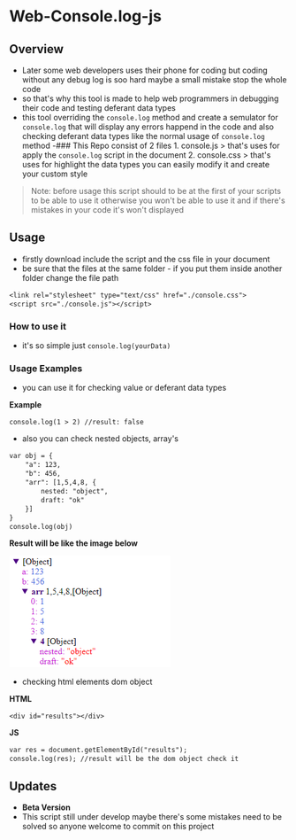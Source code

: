 # Web-Console.log-js
## Overview
- Later some web developers uses their phone for coding but coding without any debug log is soo hard maybe a small mistake stop the whole code
- so that's why this tool is made to help web programmers in debugging their code and testing deferant data types
-  this tool overriding the `console.log` method and create a semulator for `console.log`  that will display any errors happend in the code and also checking deferant data types like the normal usage of `console.log` method 
   -### This Repo consist of 2 files
       1. console.js > that's uses for apply the `console.log` script in the document
       2. console.css > that's uses for highlight the data types you can easily modify it and create your custom style
> Note: before usage this script should to be at the first of your scripts to be able to use it otherwise you won't be able to use it and if there's mistakes in your code it's won't displayed
## Usage
- firstly download include the script and the css file in your document
- be sure that the files at the same folder - if you put them inside another folder change the file path
```
<link rel="stylesheet" type="text/css" href="./console.css">
<script src="./console.js"></script>
```
### How to use it
- it's so simple just `console.log(yourData)`
### Usage Examples
- you can use it for checking value or deferant data types

__Example__
```
console.log(1 > 2) //result: false
```
- also you can check nested objects, array's 
```
var obj = {
    "a": 123,
    "b": 456,
    "arr": [1,5,4,8, {
        nested: "object",
        draft: "ok"
    }]
}
console.log(obj)
```
__Result will be like the image below__

![](https://github.com/mahmoud01x/Web-Console.log-js/blob/main/obj.PNG)

- checking html elements dom object

__HTML__
```
<div id="results"></div>
```
__JS__
```
var res = document.getElementById("results");
console.log(res); //result will be the dom object check it
```

## Updates
- __Beta Version__
- This script still under develop maybe there's some mistakes need to be solved so anyone welcome to commit on this project

